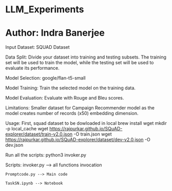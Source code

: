# LLM_Experiments
# Author: Indra Banerjee


Input Dataset:  SQUAD Dataset 

Data Split: Divide your dataset into training and testing subsets. The training set will be used to train the model, while the testing set will be used to evaluate its performance.

Model Selection: google/flan-t5-small

Model Training: Train the selected model on the training data. 

Model Evaluation: Evaluate with Rouge and Bleu scores.


Limitations: 
Smaller dataset for Campaign Recommender model as the model creates number of records (x50) embedding dimension. 

Usage:
    First, squad dataset to be dowloaded in local
    brew install wget
    mkdir -p local_cache
    wget https://rajpurkar.github.io/SQuAD-explorer/dataset/train-v2.0.json -O train.json
    wget https://rajpurkar.github.io/SQuAD-explorer/dataset/dev-v2.0.json -O dev.json

Run all the scripts:
    python3 invoker.py

Scripts: 
    invoker.py --> all functions invocation
    
    Promptcode.py --> Main code
    
    TaskSN.ipynb --> Notebook
